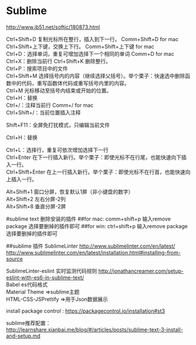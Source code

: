 # Sublime
http://www.jb51.net/softjc/180873.html

Ctrl+Shift+D 复制光标所在整行，插入到下一行。  Comm+Shift+D   for mac  
Ctrl+Shift+上下键，交换上下行。  Comm+Shift+上下键 for mac   
Ctrl+D：选择单词，重复可增加选择下一个相同的单词   Comm+D   for mac  
Ctrl+X：删除当前行  Ctrl+Shift+K 删除整行。  
Ctrl+P：搜索项目中的文件  
Ctrl+Shift+M 选择括号内的内容（继续选择父括号）。举个栗子：快速选中删除函数中的代码，重写函数体代码或重写括号内里的内容。  
Ctrl+M 光标移动至括号内结束或开始的位置。  
Ctrl+H：替换  
Ctrl+/：注释当前行  Comm+/  for mac  
Ctrl+Shift+/：当前位置插入注释  

Shift+F11：全屏免打扰模式，只编辑当前文件  

Ctrl+H：替换  

Ctrl+L：选择行，重复可依次增加选择下一行  
Ctrl+Enter 在下一行插入新行。举个栗子：即使光标不在行尾，也能快速向下插入一行。  
Ctrl+Shift+Enter 在上一行插入新行。举个栗子：即使光标不在行首，也能快速向上插入一行。  

Alt+Shift+1 窗口分屏，恢复默认1屏（非小键盘的数字）  
Alt+Shift+2 左右分屏-2列  
Alt+Shift+8 垂直分屏-2屏  

#sublime text 删除安装的插件
##for mac:
comm+shift+p 输入remove package 选择要删掉的插件即可
##for win:
ctrl+shift+p 输入remove package 选择要删掉的插件即可

##sublime 插件
SublimeLinter    http://www.sublimelinter.com/en/latest/   
http://www.sublimelinter.com/en/latest/installation.html#installing-from-source  

SublimeLinter-eslint  实时监测代码规则  http://jonathancreamer.com/setup-eslint-with-es6-in-sublime-text/   
Babel  es代码格式  
Material Theme  =>sublime主题  
HTML-CSS-JSPrettify  =>用于Json数据展示

install package control : https://packagecontrol.io/installation#st3

sublime推荐配置：http://learnshare.xianbai.me/blog/#/articles/posts/sublime-text-3-install-and-setup.md
